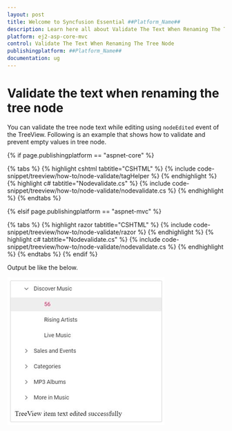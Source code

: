 ```yaml
---
layout: post
title: Welcome to Syncfusion Essential ##Platform_Name##
description: Learn here all about Validate The Text When Renaming The Tree Node of Syncfusion Essential ##Platform_Name## widgets based on HTML5 and jQuery.
platform: ej2-asp-core-mvc
control: Validate The Text When Renaming The Tree Node
publishingplatform: ##Platform_Name##
documentation: ug
---
```


# Validate the text when renaming the tree node

You can validate the tree node text while editing using `nodeEdited` event of the TreeView. Following is an example that shows how to validate and prevent empty values in tree node.

{% if page.publishingplatform == "aspnet-core" %}

{% tabs %}
{% highlight cshtml tabtitle="CSHTML" %}
{% include code-snippet/treeview/how-to/node-validate/tagHelper %}
{% endhighlight %}
{% highlight c# tabtitle="Nodevalidate.cs" %}
{% include code-snippet/treeview/how-to/node-validate/nodevalidate.cs %}
{% endhighlight %}
{% endtabs %}

{% elsif page.publishingplatform == "aspnet-mvc" %}

{% tabs %}
{% highlight razor tabtitle="CSHTML" %}
{% include code-snippet/treeview/how-to/node-validate/razor %}
{% endhighlight %}
{% highlight c# tabtitle="Nodevalidate.cs" %}
{% include code-snippet/treeview/how-to/node-validate/nodevalidate.cs %}
{% endhighlight %}
{% endtabs %}
{% endif %}



Output be like the below.

![TreeView Sample](../images/renaming-tree.PNG)
